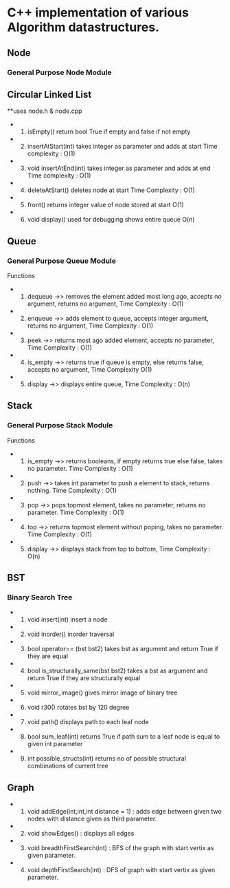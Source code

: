 # C++ implementation of various Algorithm datastructures.

## Node
### General Purpose Node Module

## Circular Linked List
**uses node.h & node.cpp

* 1. isEmpty() return bool True if empty and false if not empty
* 2. insertAtStart(int) takes integer as parameter and adds at start Time complexity : O(1)
* 3. void insertAtEnd(int) takes integer as parameter and adds at end Time complexity : O(1)
* 4. deleteAtStart() deletes node at start Time Complexity : O(1)
* 5. front() returns integer value of node stored at start O(1)
* 6. void display() used for debugging shows entire queue O(n)



## Queue
### General Purpose Queue Module

Functions
* 1. dequeue ->> removes the element added most long ago, accepts no argument, returns no argument, Time Complexity : O(1) 
* 2. enqueue ->> adds element to queue, accepts integer argument, returns no argument, Time Complexity : O(1)
* 3. peek ->> returns most ago added element, accepts no parameter, Time Complexity : O(1)
* 4. is_empty ->> returns true if queue is empty, else returns false, accepts no argument, Time Complexity O(1)
* 5. display ->> displays entire queue, Time Complexity : O(n)

## Stack
### General Purpose Stack Module

Functions 
* 1. is_empty ->> returns booleans, if empty returns true else false, takes no parameter. Time Complexity : O(1)
* 2. push ->> takes int parameter to push a element to stack, returns nothing. Time Complexity : O(1)
* 3. pop ->> pops topmost element, takes no parameter, returns no parameter. Time Complexity : O(1)
* 4. top ->> returns topmost element without poping, takes no parameter. Time Complexity : O(1)
* 5. display ->> displays stack from top to bottom, Time Complexity : O(n)


## BST
### Binary Search Tree
* 1. void insert(int) insert a node
* 2. void inorder() inorder traversal
* 3. bool operator== (bst bst2) takes bst as argument and return True if they are equal
* 4. bool is_structurally_same(bst bst2) takes a bst as argument and return True if they are structurally equal 
* 5. void mirror_image() gives mirror image of binary tree
* 6. void r30() rotates bst by 120 degree
* 7. void path() displays path to each leaf node
* 8. bool sum_leaf(int) returns True if path sum to a leaf node is equal to given int parameter
* 9. int possible_structs(int) returns no of possible structural combinations of current tree



## Graph 
* 1. void addEdge(int,int,int distance = 1) : adds edge between given two nodes with distance given as third parameter. 
* 2. void showEdges() : displays all edges
* 3. void breadthFirstSearch(int) :  BFS of the graph with start vertix as given parameter.
* 4. void depthFirstSearch(int) : DFS of graph with start vertix as given parameter.
